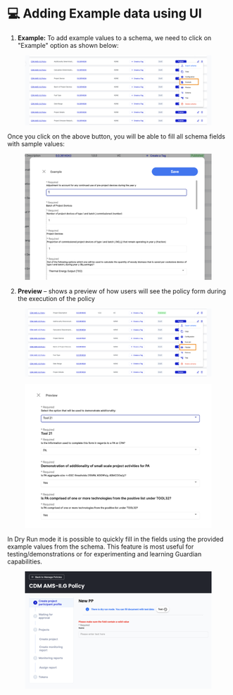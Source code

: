# 💻 Adding Example data using UI

1. **Example:** To add example values to a schema, we need to click on "Example" option as shown below:

<figure><img src="../../../../.gitbook/assets/Screenshot 2024-02-27 at 11.25.36 AM.png" alt=""><figcaption></figcaption></figure>

Once you click on the above button, you will be able to fill all schema fields with sample values:

<figure><img src="../../../../.gitbook/assets/image (26) (1) (1) (1) (1).png" alt=""><figcaption></figcaption></figure>

2. **Preview** – shows a preview of how users will see the policy form during the execution of the policy

<figure><img src="../../../../.gitbook/assets/Screenshot 2024-02-27 at 11.31.00 AM.png" alt=""><figcaption></figcaption></figure>

<figure><img src="../../../../.gitbook/assets/image (1) (1) (1) (1) (1) (1) (1) (1) (1) (1) (1).png" alt=""><figcaption></figcaption></figure>

In Dry Run mode it is possible to quickly fill in the fields using the provided example values from the schema. This feature is most useful for testing/demonstrations or for experimenting and learning Guardian capabilities.

<figure><img src="../../../../.gitbook/assets/image (2) (1) (1) (1) (1) (1) (1) (1) (1) (1) (1).png" alt=""><figcaption></figcaption></figure>

